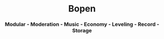 <h1 align="center">
  Bopen
</h1>
<h3 align="center">
  Modular - Moderation - Music - Economy - Leveling - Record - Storage
</h3>
